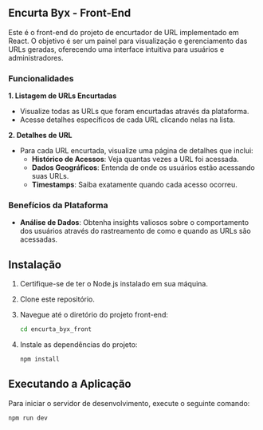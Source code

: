 ## Encurta Byx - Front-End

Este é o front-end do projeto de encurtador de URL implementado em React. O objetivo é ser um painel para visualização e gerenciamento das URLs geradas, oferecendo uma interface intuitiva para usuários e administradores.

### Funcionalidades

**1. Listagem de URLs Encurtadas**

- Visualize todas as URLs que foram encurtadas através da plataforma.
- Acesse detalhes específicos de cada URL clicando nelas na lista.

**2. Detalhes de URL**

- Para cada URL encurtada, visualize uma página de detalhes que inclui:
  - **Histórico de Acessos**: Veja quantas vezes a URL foi acessada.
  - **Dados Geográficos**: Entenda de onde os usuários estão acessando suas URLs.
  - **Timestamps**: Saiba exatamente quando cada acesso ocorreu.

### Benefícios da Plataforma

- **Análise de Dados**: Obtenha insights valiosos sobre o comportamento dos usuários através do rastreamento de como e quando as URLs são acessadas.

## Instalação

1. Certifique-se de ter o Node.js instalado em sua máquina.
2. Clone este repositório.

3. Navegue até o diretório do projeto front-end:

   ```sh
   cd encurta_byx_front
   ```

4. Instale as dependências do projeto:

   ```sh
   npm install
   ```

## Executando a Aplicação

Para iniciar o servidor de desenvolvimento, execute o seguinte comando:

```sh
npm run dev
```
